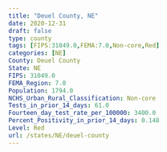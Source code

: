 ```yaml
---
title: "Deuel County, NE"
date: 2020-12-31
draft: false
type: county
tags: [FIPS:31049.0,FEMA:7.0,Non-core,Red]
categories: [NE]
County: Deuel County
State: NE
FIPS: 31049.0
FEMA_Region: 7.0
Population: 1794.0
NCHS_Urban_Rural_Classification: Non-core
Tests_in_prior_14_days: 61.0
Fourteen_day_test_rate_per_100000: 3400.0
Percent_Positivity_in_prior_14_days: 0.148
Level: Red
url: /states/NE/deuel-county
---
```



